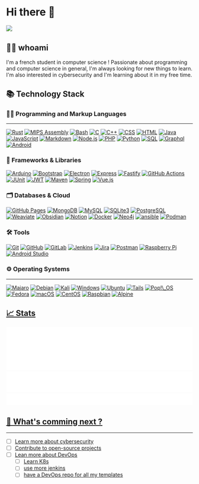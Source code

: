 <div>
    <h1> Hi there 👋 </h1>
    <a href="#"><img src="https://komarev.com/ghpvc/?username=i5-650"/></a>
</div>

## 🙋‍♂️ whoami
I'm a french student in computer science ! Passionate about programming and computer science in general, I'm always looking for new things to learn. I'm also interested in cybersecurity and I'm learning about it in my free time.

## 📚 Technology Stack
### 🧑‍💻 Programming and Markup Languages
___
<a href="https://github.com/search?q=user%3Ai5-650+language%3Arust"><img alt="Rust" src="https://img.shields.io/badge/Rust-121011?logo=rust&logoColor=white"></a>
<a href="https://github.com/search?q=user%3Ai5-650+language%3Aassembly"><img alt="MIPS Assembly" src="https://custom-icon-badges.demolab.com/badge/Assembly-525252.svg?logo=asm-hex&logoColor=white"></a>
<a href="https://github.com/search?q=user%3Ai5-650+language%3Abash"><img alt="Bash" src="https://img.shields.io/badge/Bash-121011.svg?logo=gnu-bash&logoColor=white"></a>
<a href="https://github.com/search?q=user%3Ai5-650+language%3Ac"><img alt="C" src="https://custom-icon-badges.demolab.com/badge/C-03599C.svg?logo=c-in-hexagon&logoColor=white"></a>
<a href="https://github.com/search?q=user%3Ai5-650+language%3Acpp"><img alt="C++" src="https://custom-icon-badges.demolab.com/badge/C++-9C033A.svg?logo=cpp2&logoColor=white"></a>
<a href="https://github.com/search?q=user%3Ai5-650+language%3Acss"><img alt="CSS" src="https://img.shields.io/badge/CSS-1572B6.svg?logo=css3&logoColor=white"></a>
<a href="https://github.com/search?q=user%3Ai5-650+language%3Ahtml"><img alt="HTML" src="https://img.shields.io/badge/HTML-E34F26.svg?logo=html5&logoColor=white"></a>
<a href="https://github.com/search?q=user%3Ai5-650+language%3Ajava"><img alt="Java" src="https://custom-icon-badges.demolab.com/badge/Java-007396.svg?logo=java&logoColor=white"></a>
<a href="https://github.com/search?q=user%3Ai5-650+language%3Ajavascript"><img alt="JavaScript" src="https://img.shields.io/badge/JavaScript-F7DF1E.svg?logo=javascript&logoColor=black"></a>
<a href="https://github.com/search?q=user%3Ai5-650+language%3Amarkdown"><img alt="Markdown" src="https://img.shields.io/badge/Markdown-000000.svg?logo=markdown&logoColor=white"></a>
<a href="https://github.com/search?q=user%3Ai5-650+language%3Ajavascript"><img alt="Node.js" src="https://img.shields.io/badge/Node.js-43853D.svg?logo=node.js&logoColor=white"></a>
<a href="https://github.com/search?q=user%3Ai5-650+language%3Aphp"><img alt="PHP" src="https://img.shields.io/badge/PHP-777BB4.svg?logo=php&logoColor=white"></a>
<a href="https://github.com/search?q=user%3Ai5-650+language%3Apython"><img alt="Python" src="https://img.shields.io/badge/Python-14354C.svg?logo=python&logoColor=white"></a>
<a href="https://github.com/search?q=user%3Ai5-650+language%3Asql"><img alt="SQL" src="https://custom-icon-badges.demolab.com/badge/SQL-025E8C.svg?logo=database&logoColor=white"></a>
<a href="https://github.com/search?q=user%3Ai5-650+language%3Agraphql"><img alt="Graphql" src="https://img.shields.io/badge/-GraphQL-E10098?&logo=graphql&logoColor=white"></a>
<a href="#"><img alt="Android" src="https://img.shields.io/badge/Android-3DDC84?logo=android&logoColor=white"></a>

### 🧳 Frameworks & Libraries
<a href="#"><img alt="Arduino" src="https://img.shields.io/badge/-Arduino-00979D?logo=Arduino&logoColor=white"></a>
<a href="#"><img alt="Bootstrap" src="https://img.shields.io/badge/-Bootstrap-563D7C?logo=bootstrap&logoColor=white"></a>
<a href="#"><img alt="Electron" src="https://img.shields.io/badge/-Electron-47848F?logo=electron&logoColor=white"></a>
<a href="#"><img alt="Express" src="https://img.shields.io/badge/-Express-000000?logo=express&logoColor=white"></a>
<a href="#"><img alt="Fastify" src="https://img.shields.io/badge/-Fastify-000000?logo=fastify&logoColor=white"></a>
<a href="#"><img alt="GitHub Actions" src="https://img.shields.io/badge/-GitHub%20Actions-2088FF?logo=github-actions&logoColor=white"></a>
<a href="#"><img alt="JUnit" src="https://img.shields.io/badge/-JUnit-25A162?logo=junit5&logoColor=white"></a>
<a href="#"><img alt="JWT" src="https://img.shields.io/badge/-JWT-black?logo=JSON%20web%20tokens&logoColor=white"></a>
<a href="#"><img alt="Maven" src="https://img.shields.io/badge/-Maven-C71A36?logo=apache-maven&logoColor=white"></a>
<a href="#"><img alt="Spring" src="https://img.shields.io/badge/-Spring-6DB33F?logo=spring&logoColor=white"></a>
<a href="#"><img alt="Vue.js" src="https://img.shields.io/badge/-Vue.js-4FC08D?logo=vuedotjs&logoColor=white"></a>

### 🗂️ Databases & Cloud
<a href="#"><img alt="GitHub Pages" src="https://img.shields.io/badge/GitHub%20Pages-327FC7.svg?logo=github&logoColor=white"></a>
<a href="#"><img alt="MongoDB" src="https://img.shields.io/badge/MongoDB-4EA94B?logo=mongodb&logoColor=white"></a>
<a href="#"><img alt="MySQL" src="https://img.shields.io/badge/MySQL-00000F?logo=mysql&logoColor=white"></a>
<a href="#"><img alt="SQLite3" src="https://img.shields.io/badge/SQLite-07405E?logo=sqlite&logoColor=white"></a>
<a href="#"><img alt="PostgreSQL" src="https://img.shields.io/badge/PostgreSQL-336791?logo=postgresql&logoColor=white"></a>
<a href="#"><img alt="Weaviate" src="https://img.shields.io/badge/Weaviate-FF6C37?logo=weaviate&logoColor=white"></a>
<a href="#"><img alt="Obsidian" src="https://img.shields.io/badge/Obsidian-%23483699.svg?logo=obsidian&logoColor=white"></a>
<a href="#"><img alt="Notion" src="https://img.shields.io/badge/Notion-%23000000.svg?logo=notion&logoColor=white"></a>
<a href="#"><img alt="Docker" src="https://img.shields.io/badge/docker-%230db7ed.svg?logo=docker&logoColor=white"></a>
<a href="#"><img alt="Neo4j" src="https://img.shields.io/badge/Neo4j-008CC1?logo=neo4j&logoColor=white"></a>
<a href="#"><img alt="ansible" src="https://img.shields.io/badge/Ansible-%231A1918.svg?logo=ansible&logoColor=EE0000"></a>
<a href="#"><img alt="Podman" src="https://img.shields.io/badge/Podman-3E863D?logo=podman&logoColor=white"></a>

### 🛠️ Tools
<a href="#"><img alt="Git" src="https://img.shields.io/badge/Git-F05032?logo=git&logoColor=white"></a>
<a href="#"><img alt="GitHub" src="https://img.shields.io/badge/GitHub-181717?logo=github&logoColor=white"></a>
<a href="#"><img alt="GitLab" src="https://img.shields.io/badge/GitLab-FCA121?logo=gitlab&logoColor=white"></a>
<a href="#"><img alt="Jenkins" src="https://img.shields.io/badge/Jenkins-D24939?logo=jenkins&logoColor=white"></a>
<a href="#"><img alt="Jira" src="https://img.shields.io/badge/Jira-0052CC?logo=jira&logoColor=white"></a>
<a href="#"><img alt="Postman" src="https://img.shields.io/badge/Postman-FF6C37?logo=postman&logoColor=white"></a>
<a href="#"><img alt="Raspberry Pi" src="https://img.shields.io/badge/-RaspberryPi-C51A4A?logo=Raspberry-Pi"></a>
<a href="#"><img alt="Android Studio" src="https://img.shields.io/badge/Android%20Studio-3DDC84?logo=android-studio&logoColor=white"></a>


### ⚙️ Operating Systems
___
<a href="#"><img alt="Majaro" src="https://img.shields.io/badge/Manjaro-35BF5C?logo=Manjaro&logoColor=white"></a>
<a href="#"><img alt="Debian" src="https://img.shields.io/badge/Debian-D70A53?logo=debian&logoColor=white"></a>
<a href="#"><img alt="Kali" src="https://img.shields.io/badge/Kali-268BEE?logo=kalilinux&logoColor=white"></a>
<a href="#"><img alt="Windows" src="https://img.shields.io/badge/Windows-0078D6?logo=windows&logoColor=white"></a>
<a href="#"><img alt="Ubuntu" src="https://img.shields.io/badge/Ubuntu-E95420?logo=ubuntu&logoColor=white"></a>
<a href="#"><img alt="Tails" src="https://img.shields.io/badge/Tails%20-56347C?&logo=tails&logoColor=white"></a>
<a href="#"><img alt="Pop!\_OS" src="https://img.shields.io/badge/Pop!_OS-48B9C7?logo=Pop!_OS&logoColor=white"></a>
<a href="#"><img alt="Fedora" src="https://img.shields.io/badge/Fedora-294172?logo=fedora&logoColor=white"></a>
<a href="#"><img alt="macOS" src="https://img.shields.io/badge/mac%20os-000000?logo=macos&logoColor=F0F0F0"></a>
<a href="#"><img alt="CentOS" src="https://img.shields.io/badge/CentOS-262577?logo=centos&logoColor=white"></a>
<a href="#"><img alt="Raspbian" src="https://img.shields.io/badge/Raspbian-A22846?logo=raspberry-pi&logoColor=white"></a>
<a href="#"><img alt="Alpine" src="https://img.shields.io/badge/Alpine%20Linux-0D597F?logo=alpinelinux&logoColor=fff">

## 📈 Stats

![Metrics](/metrics.profile.header.svg)
![Metrics](/metrics.plugin.languages.svg)
![Metrics](/metrics.profile.achievements.svg)

## 🔭 What's comming next ?
___

- [ ] Learn more about cybersecurity
- [ ] Contribute to open-source projects
- [ ] Lean more about DevOps
    - [ ] Learn K8s
    - [ ] use more jenkins
    - [ ] have a DevOps repo for all my templates
